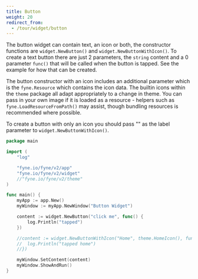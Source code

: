 ```yaml
---
title: Button
weight: 20
redirect_from:
  - /tour/widget/button
---
```


The button widget can contain text, an icon or both, the constructor
functions are `widget.NewButton()` and `widget.NewButtonWithIcon()`.
To create a text button there are just 2 parameters, the `string` content
and a 0 parameter `func()` that will be called when the button is tapped.
See the example for how that can be created.

The button constructor with an icon includes an additional parameter
which is the `fyne.Resource` which contains the icon data.
The builtin icons within the `theme` package all adapt appropriately
to a change in theme. You can pass in your own image if it is loaded
as a resource - helpers such as `fyne.LoadResourceFromPath()` may assist,
though bundling resources is recommended where possible.

To create a button with only an icon you should pass "" as the label
parameter to `widget.NewButtonWithIcon()`.

```go
package main

import (
	"log"

	"fyne.io/fyne/v2/app"
	"fyne.io/fyne/v2/widget"
	//"fyne.io/fyne/v2/theme"
)

func main() {
	myApp := app.New()
	myWindow := myApp.NewWindow("Button Widget")

	content := widget.NewButton("click me", func() {
		log.Println("tapped")
	})

	//content := widget.NewButtonWithIcon("Home", theme.HomeIcon(), func() {
	//	log.Println("tapped home")
	//})

	myWindow.SetContent(content)
	myWindow.ShowAndRun()
}
````
